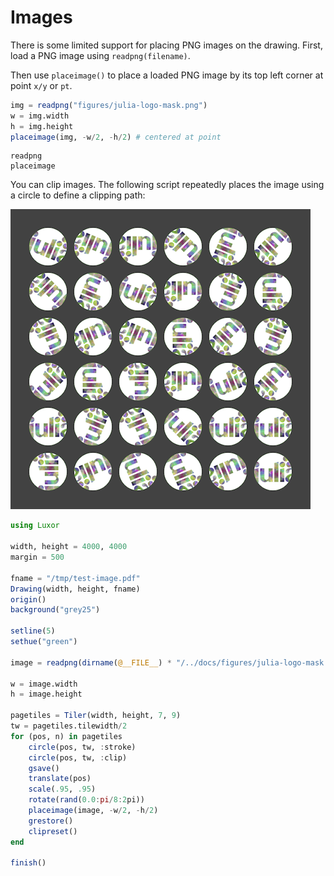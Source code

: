 # Images

There is some limited support for placing PNG images on the drawing. First, load a PNG image using `readpng(filename)`.

Then use `placeimage()` to place a loaded PNG image by its top left corner at point `x/y` or `pt`.

```julia
img = readpng("figures/julia-logo-mask.png")
w = img.width
h = img.height
placeimage(img, -w/2, -h/2) # centered at point
```

```@docs
readpng
placeimage
```


You can clip images. The following script repeatedly places the image using a circle to define a clipping path:

!["Images"](figures/test-image.png)

```julia
using Luxor

width, height = 4000, 4000
margin = 500

fname = "/tmp/test-image.pdf"
Drawing(width, height, fname)
origin()
background("grey25")

setline(5)
sethue("green")

image = readpng(dirname(@__FILE__) * "/../docs/figures/julia-logo-mask.png")

w = image.width
h = image.height

pagetiles = Tiler(width, height, 7, 9)
tw = pagetiles.tilewidth/2
for (pos, n) in pagetiles
    circle(pos, tw, :stroke)
    circle(pos, tw, :clip)
    gsave()
    translate(pos)
    scale(.95, .95)
    rotate(rand(0.0:pi/8:2pi))
    placeimage(image, -w/2, -h/2)
    grestore()
    clipreset()
end

finish()

```
